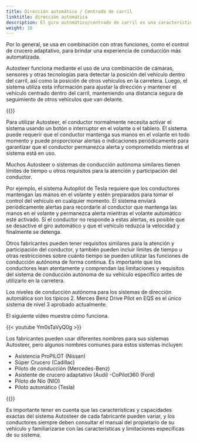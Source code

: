 ```yaml
---
title: Dirección automática / Centrado de carril
linktitle: dirección automática
description: El giro automático/centrado de carril es una característica de algunos sistemas avanzados de asistencia al conductor que permite que un vehículo se conduzca automáticamente dentro de un carril en una autopista o autopista.
weight: 16
---
```

<!-- markdownlint-disable MD033 -->

Por lo general, se usa en combinación con otras funciones, como el control de crucero adaptativo, para brindar una experiencia de conducción más automatizada.

Autosteer funciona mediante el uso de una combinación de cámaras, sensores y otras tecnologías para detectar la posición del vehículo dentro del carril, así como la posición de otros vehículos en la carretera. Luego, el sistema utiliza esta información para ajustar la dirección y mantener el vehículo centrado dentro del carril, manteniendo una distancia segura de seguimiento de otros vehículos que van delante.

{{<evkxdisplayaddarticle />}}

Para utilizar Autosteer, el conductor normalmente necesita activar el sistema usando un botón o interruptor en el volante o el tablero. El sistema puede requerir que el conductor mantenga sus manos en el volante en todo momento y puede proporcionar alertas o indicaciones periódicamente para garantizar que el conductor permanezca alerta y comprometido mientras el sistema está en uso.

Muchos Autosteer o sistemas de conducción autónoma similares tienen límites de tiempo u otros requisitos para la atención y participación del conductor.

Por ejemplo, el sistema Autopilot de Tesla requiere que los conductores mantengan las manos en el volante y estén preparados para tomar el control del vehículo en cualquier momento. El sistema enviará periódicamente alertas para recordarle al conductor que mantenga las manos en el volante y permanezca alerta mientras el volante automático esté activado. Si el conductor no responde a estas alertas, es posible que se desactive el giro automático y que el vehículo reduzca la velocidad y finalmente se detenga.

Otros fabricantes pueden tener requisitos similares para la atención y participación del conductor, y también pueden incluir límites de tiempo u otras restricciones sobre cuánto tiempo se pueden utilizar las funciones de conducción autónoma de forma continua. Es importante que los conductores lean atentamente y comprendan las limitaciones y requisitos del sistema de conducción autónoma de su vehículo específico antes de utilizarlo en la carretera.

Los niveles de conducción autónoma para los sistemas de dirección automática son los típicos 2. Merces Benz Drive Pilot en EQS es el único sistema de nivel 3 aprobado actualmente.

El siguiente vídeo muestra cómo funciona.

{{< youtube Ym0sTaVyQ0g >}}

Los fabricantes pueden usar diferentes nombres para sus sistemas Autosteer, pero algunos nombres comunes para estos sistemas incluyen:

- Asistencia ProPILOT (Nissan)
- Súper Crucero (Cadillac)
- Piloto de conducción (Mercedes-Benz)
- Asistente de crucero adaptativo (Audi)
-CoPilot360 (Ford)
- Piloto de Nio (NIO)
- Piloto automático (Tesla)

{{<evkxdisplayaddarticle />}}

Es importante tener en cuenta que las características y capacidades exactas del sistema Autosteer de cada fabricante pueden variar, y los conductores siempre deben consultar el manual del propietario de su vehículo y familiarizarse con las características y limitaciones específicas de su sistema.
